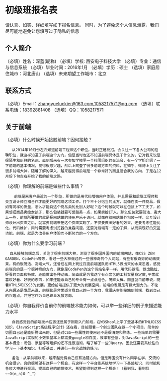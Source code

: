 ﻿# 初级班报名表

请认真、如实、详细填写如下报名信息。
同时，为了避免您个人信息泄露，我们尽可能地避免让您填写过于隐私的信息

## 个人简介

（必填）姓名：深蓝(昵称)
（必填）学校: 西安电子科技大学
（必填）专业：通信与信息系统
（必填）毕业时间：2016年1月
（必填）学历：硕士
（选填）家庭居住城市：河北唐山
（选填）未来期望工作城市：北京

## 联系方式

（必填）Email：zhangyueluckier@163.com,1058217571@qq.com
（选填）联系电话：18392881408
（选填）QQ：1058217571

## 关于前端

（必填）什么时候开始接触前端？因何接触？
       
       
       从2014年10月份左右知道前端工程师这个职位，当时正是校招，会关注一下各大公司的招聘职位，就这样知道了前端这个方向。但是当时也还不知道前端具体是干什么的，它对我来说是很陌生和新鲜的名词。直到后来有一次参加学校里一个社团组织的交流会，有一个学姐介绍了一下前端的基本情况，觉得很感兴趣，然后上网查了很多前端方面的资料，在知乎、微博上关注了很多前端大神，随着了解的深入，越来越觉得前端是一个非常好的而且适合我的方向，于是在12月份下旬左右开始了我的前端之路。
 
（必填）你理解的前端是做些什么事情？
        
        
        前端是离客户最近的一个职位，所做的是用代码增强用户体验，并且需要和后端工程师和交互设计师互相合作才能更好的完成这项工作。打个不十分恰当的比方，就像在卖一件商品，假如有同样的质量，怎么才能将这个商品卖的比别人好呢？这个时候就可以在包装上下工夫了，如果想把商品卖给女孩子，那么包装就要可爱甜美一点，如果卖给IT人，那么包装就要简洁、高大上一些，前端所要做的就是把网站做的使用户乐于访问，就像在给网站做外包装一样。交互设计师设计出页面之后，就需要前端来把这个页面实现了，不仅要做出好看的效果，还要考虑性能优化，代码维护，同时需要考虑浏览器的兼容问题，还要对后端有一定的了解，从而实现好的交互功能。前端，就是为改善用户体验而不断努力的一个方向。

（必填）你为什么要学习前端？
       
     
      自从接触前端之后，关注了很多前端大神，浏览了很多国外国内的前端网站，像CSS ZEN GARDEN，CodePen等等，看过一些大神做过的一些很神奇的个人网站，有些有很奇妙的动画效果，有的很简洁、高端大气，还曾经在网上玩过百度前端团队用HTML5做出来的水果忍者，感觉前端真的是一个很神奇的方向，就像是CodePen的这个网站名字一样，用代码做笔，做出酷炫、好看的页面和特效，还能做出各种动画，简直就是为我这个有点文艺的工科女量身定做,平常就喜欢好看、好玩的东西，如果还能跟自己的专业有一点点结合，简直太棒。而且就目前来说，随着HTML5和CSS3的发展，更给前端提供了更大的发展空间，前端的发展是有巨大潜力的。不论从兴趣还是发展来说，前端都是非常适合我自己的一个方向，我很庆幸能接触到前端，找到自己的兴趣点，并把它作为自己职业发展方向。

（必填）你自我评价当前你的前端技术能力如何，可以举一些详细的例子来描述能力水平
        
        
       自我感觉我的前端技术应该还是属于刚刚入门阶段，在W3Shool上学了些基本的HTML和CSS知识，《JavaScript高级程序设计》还在看，目前跟着一个创业团队在做一个小项目，简单的切图自己还是能折腾出来的，但是对CSS一些属性的使用还不是很清楚和熟练。一些简单的需要JavaScript实现的小效果基本上都需要google和百度，效率有些低，对JavaScript的一些基本概念：闭包、原型等等理解的还不是很透彻，略了解了一些JQuery。因此还需要系统性的学习一下基本知识，打好基础，并进行一些实战性的练习。
      
       备注：从学前端以来，越来越觉得自己没有选错方向。但是周围没有什么同学在学，交流的机会很少。真的很希望有这样一个机会，有这样一个平台能系统地学习一下基础知识，同时能和各位大神进行交流，提高自己的前端技术，希望能得到这样一个机会！（看到我，看到我~~O(∩_∩)O ^_^）
